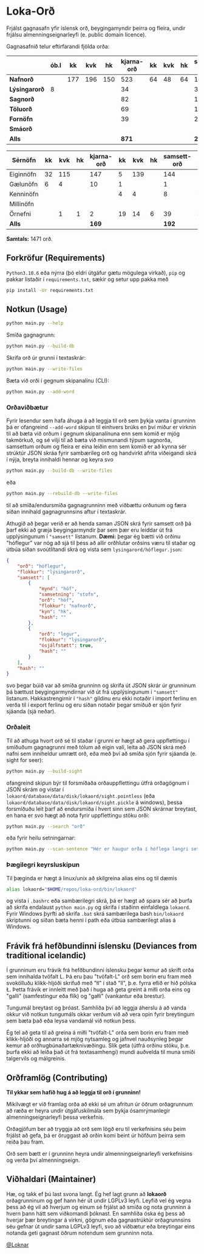 # Loka-Orð

Frjálst gagnasafn yfir íslensk orð, beygingamyndir þeirra og fleira, undir frjálsu almenningseignarleyfi (e. public domain licence).

Gagnasafnið telur eftirfarandi fjölda orða:

|   | ób.l | kk | kvk | hk | kjarna-orð | kk | kvk | hk | samsett-orð | samtals |
| --- | --- | --- | --- | --- | --- | --- | --- | --- | --- | --- |
| **Nafnorð**     |   | 177 | 196 | 150 | 523 | 64 | 48 | 64 | 176 | **699** |
| **Lýsingarorð** | 8 |   |   |   | 34 |   |   |   | 30 | **64** |
| **Sagnorð**     |   |   |   |   | 82 |   |   |   | 17 | **99** |
| **Töluorð**     |   |   |   |   | 69 |   |   |   | 10 | **79** |
| **Fornöfn**     |   |   |   |   | 39 |   |   |   | 2 | **41** |
| **Smáorð**      |   |   |   |   |   |   |   |   |   | **127** |
| **Alls** |   |   |   |   | **871** |   |   |   | **239** | **1110** |

| Sérnöfn | kk | kvk | hk | kjarna-orð | kk | kvk | hk | samsett-orð | samtals |
| --- | --- | --- | --- | --- | --- | --- | --- | --- | --- |
| Eiginnöfn | 32 | 115 |   | 147 | 5 | 139 |   | 144 | **291** |
| Gælunöfn  | 6 | 4 |   | 10 | 1 |  |   | 1 | **11** |
| Kenninöfn |  |  |   |  | 4 | 4 |   | 8 | **8** |
| Millinöfn |   |   |   |   |   |   |   |   | **10** |
| Örnefni   |  | 1 | 1 | 2 | 19 | 14 | 6 | 39 | **41** |
| **Alls**  |   |   |   | **169** |   |   |   | **192** | **361** |

**Samtals:** 1471 orð.


## Forkröfur (Requirements)

`Python3.10.6` eða nýrra (þó eldri útgáfur gætu mögulega virkað), `pip` og pakkar listaðir í `requirements.txt`, sækir og setur upp pakka með

```bash
pip install -Ur requirements.txt
```

## Notkun (Usage)

```bash
python main.py --help
```

Smíða gagnagrunn:

```bash
python main.py --build-db
```

Skrifa orð úr grunni í textaskrár:

```bash
python main.py --write-files
```

Bæta við orði í gegnum skipanalínu (CLI):

```bash
python main.py --add-word
```

### Orðaviðbætur

Fyrir lesendur sem hafa áhuga á að leggja til orð sem þykja vanta í grunninn þá er ofangreind `--add-word` skipun til einhvers brúks en því miður er virknin til að bæta við orðum í gegnum skipanalínuna enn sem komið er mjög takmörkuð, og sé vilji til að bæta við mismunandi týpum sagnorða, samsettum orðum og fleira er eina leiðin enn sem komið er að kynna sér strúktúr JSON skráa fyrir sambærileg orð og handvirkt afrita viðeigandi skrá í nýja, breyta innihaldi hennar og keyra svo

```bash
python main.py --build-db --write-files
```

eða


```bash
python main.py --rebuild-db --write-files
```

til að smíða/endursmíða gagnagrunninn með viðbættu orðunum og færa síðan innihald gagnagrunnsins aftur í textaskrár.

Athugið að þegar verið er að henda saman JSON skrá fyrir samsett orð þá þarf ekki að græja beygingarmyndir þar sem þær eru leiddar út frá upplýsingunum í `"samsett"` listanum. **Dæmi:** þegar ég bætti við orðinu "hóflegur" var nóg að sjá til þess að allir orðhlutar orðsins væru til staðar og útbúa síðan svoútlítandi skrá og vista sem `lysingarord/hóflegur.json`:

```json
{
	"orð": "hóflegur",
	"flokkur": "lýsingarorð",
	"samsett": [
		{
			"mynd": "hóf",
			"samsetning": "stofn",
			"orð": "hóf",
			"flokkur": "nafnorð",
			"kyn": "hk",
			"hash": ""
		},
		{
			"orð": "legur",
			"flokkur": "lýsingarorð",
			"ósjálfstætt": true,
			"hash": ""
		}
	],
	"hash": ""
}
```

svo þegar búið var að smíða grunninn og skrifa út JSON skrár úr grunninum þá bættust beygingarmyndirnar við út frá upplýsingunum í `"samsett"` listanum. Hakkastrengirnir í `"hash"` gildinu eru ekki notaðir í import ferlinu en verða til í export ferlinu og eru síðan notaðir þegar smíðuð er sjón fyrir sjáanda (sjá neðar).

### Orðaleit

Til að athuga hvort orð sé til staðar í grunni er hægt að gera uppflettingu í smíðuðum gagnagrunni með tólum að eigin vali, leita að JSON skrá með nafni sem inniheldur umrætt orð, eða með því að smíða sjón fyrir sjáanda (e. sight for seer):

```bash
python main.py --build-sight
```

ofangreind skipun býr til forsmíðaða orðauppflettingu útfrá orðagögnum í JSON skrám og vistar í `lokaord/database/data/disk/lokaord/sight.pointless` (eða `lokaord/database/data/disk/lokaord/sight.pickle` á windows), þessa forsmíðuðu leit þarf að endursmíða í hvert sinn sem JSON skrárnar breytast, en hana er svo hægt að nota fyrir uppflettingu stöku orði:

```bash
python main.py --search "orð"
```

eða fyrir heilu setningarnar:

```bash
python main.py --scan-sentence "Hér er haugur orða í hóflega langri setningu."
```

### Þægilegri keyrsluskipun

Til þæginda er hægt á linux/unix að skilgreina alias eins og til dæmis

```bash
alias lokaord="$HOME/repos/loka-ord/bin/lokaord"
```

og vista í `.bashrc` eða sambærilegri skrá, þá er hægt að spara sér að þurfa að skrifa endalaust `python main.py` og skrifa í staðinn einfaldlega `lokaord`. Fyrir Windows þyrfti að skrifa `.bat` skrá sambærilega bash `bin/lokaord` skriptunni og síðan bæta henni í path eða útbúa sambærilegt alias á Windows.

## Frávik frá hefðbundinni íslensku (Deviances from traditional icelandic)

Í grunninum eru frávik frá hefðbundinni íslensku þegar kemur að skrift orða sem innihalda tvöfalt L. Þá eru þau "tvöfalt-L" orð sem borin eru fram með svokölluðu klikk-hljóði skrifuð með "łl" í stað "ll", þ.e. fyrra ełlið er hið pólska Ł. Þetta frávik er innleitt með það í huga að geta greint á miłli orða eins og "galli" (samfestingur eða flík) og "gałli" (vankantur eða brestur).

Tungumál breytast og þróast. Samhliða því að leggja áherslu á að vanda okkur við notkun tungumáls okkar verðum við að vera opin fyrir breytingum sem bæta það eða leysa vandamál við notkun þess.

Ég tel að geta til að greina á miłli "tvöfalt-L" orða sem borin eru fram með klikk-hljóði og annarra sé mjög nytsamleg og jafnvel nauðsynleg þegar kemur að orðhugbúnaðartæknivæðingu. Slík geta (útfrá orðinu stöku, þ.e. þurfa ekki að leiða það út frá textasamhengi) mundi auðvelda til muna smíði talgervils og málgreinis.

## Orðframlög (Contributing)

**Til ykkar sem hafið hug á að leggja til orð í grunninn!**

Mikilvægt er við framlag orða að ekki sé um afritun úr öðrum orðagrunnum að ræða er heyra undir útgáfuskilmála sem þykja ósamrýmanlegir almenningseignarleyfi þessa verkefnis.

Orðagjöfum ber að tryggja að orð sem lögð eru til verkefnisins séu þeim frjálst að gefa, þá er öruggast að orðin komi beint úr höfðum þeirra sem reiða þau fram.

Orð sem bætt er í grunninn heyra undir almenningseignarleyfi verkefnisins og verða því almenningseign.

## Viðhaldari (Maintainer)

Hæ, og takk ef þú last svona langt. Ég hef lagt grunn að **lokaorð** orðagrunninum og gef hann hér út undir LGPLv3 leyfi. Leyfið vel ég vegna þess að ég vil að hverjum og einum sé frjálst að smíða og nota grunninn á hvern þann hátt sem viðkomandi þóknast. En samhliða óska ég þess að hverjar þær breytingar á virkni, gögnum eða gagnastrúktúr orðagrunnsins séu gefnar út undir sama LGPLv3 leyfi, svo að viðbætur eða breytingar eins notanda geti gagnast öðrum notendum sem grunninn nota.

[@Loknar](https://github.com/Loknar)
